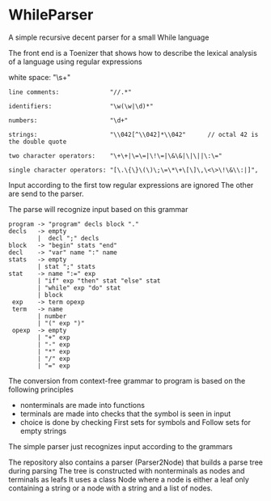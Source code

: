 # WhileParser
A simple recursive decent parser for a small While language

The front end is a Toenizer that shows how to describe the lexical analysis of a language using regular expressions

  white space:                "\s+"

    line comments:              "//.*"

    identifiers:                "\w(\w|\d)*"

    numbers:                    "\d+"

    strings:                    "\\042[^\\042]*\\042"      // octal 42 is the double quote

    two character operators:    "\+\+|\=\=|\!\=|\&\&|\|\||\:\="

    single character operators: "[\.\{\}\(\)\;\=\*\+\[\]\,\<\>\!\&\\:|]", 

Input according to the first tow regular expressions are ignored
The other are send to the parser.

The parse will recognize input based on this grammar

    program -> "program" decls block "."
    decls   -> empty
            |  decl ";" decls 
    block   -> "begin" stats "end"
    decl    -> "var" name ":" name
    stats   -> empty
            | stat ";" stats         
    stat    -> name ":=" exp
            | "if" exp "then" stat "else" stat
            | "while" exp "do" stat
            | block
     exp    -> term opexp
     term   -> name
            | number
            | "(" exp ")"
     opexp  -> empty
            | "+" exp
            | "-" exp
            | "*" exp
            | "/" exp
            | "=" exp

The conversion from context-free grammar to program is based on the following principles
- nonterminals are made into functions
 - terminals are made into checks that the symbol is seen in input 
 - choice is done by checking First sets for symbols and Follow sets for empty strings 
  

The simple parser just recognizes input according to the grammars

The repository also contains a parser (Parser2Node) that builds a parse tree during parsing
The tree is constructed with nonterminals as nodes and terminals as leafs
It uses a class Node where a node is either a leaf only containing a string 
or a node with a string and a list of nodes.
